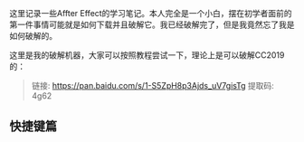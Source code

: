 这里记录一些Affter Effect的学习笔记。本人完全是一个小白，摆在初学者面前的第一件事情可能就是如何下载并且破解它。我已经破解完了，但是我竟然忘了我是如何破解的。

这里是我的破解机器，大家可以按照教程尝试一下，理论上是可以破解CC2019的：

> 链接: https://pan.baidu.com/s/1-S5ZpH8p3Ajds_uV7gisTg 提取码: 4g62

## 快捷键篇


